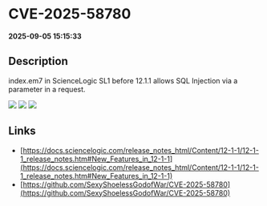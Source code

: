 # CVE-2025-58780

**2025-09-05 15:15:33**

## Description
index.em7 in ScienceLogic SL1 before 12.1.1 allows SQL Injection via a parameter in a request.

![](https://img.shields.io/static/v1?label=Score&message=7.2&color=red)
![](https://img.shields.io/static/v1?label=Severity&message=HIGH&color=red)
![](https://img.shields.io/static/v1?label=CWE&message=SQL&color=green)

## Links
- [https://docs.sciencelogic.com/release_notes_html/Content/12-1-1/12-1-1_release_notes.htm#New_Features_in_12-1-1](https://docs.sciencelogic.com/release_notes_html/Content/12-1-1/12-1-1_release_notes.htm#New_Features_in_12-1-1)
- [https://github.com/SexyShoelessGodofWar/CVE-2025-58780](https://github.com/SexyShoelessGodofWar/CVE-2025-58780)
